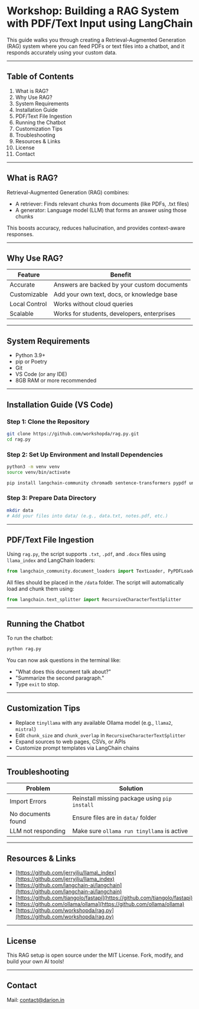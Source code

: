 # Workshop: Building a RAG System with PDF/Text Input using LangChain

This guide walks you through creating a Retrieval-Augmented Generation (RAG) system where you can feed PDFs or text files into a chatbot, and it responds accurately using your custom data.

---

## Table of Contents

1. What is RAG?
2. Why Use RAG?
3. System Requirements
4. Installation Guide
5. PDF/Text File Ingestion
6. Running the Chatbot
7. Customization Tips
8. Troubleshooting
9. Resources & Links
10. License
11. Contact

---

## What is RAG?

Retrieval-Augmented Generation (RAG) combines:

* A retriever: Finds relevant chunks from documents (like PDFs, .txt files)
* A generator: Language model (LLM) that forms an answer using those chunks

This boosts accuracy, reduces hallucination, and provides context-aware responses.

---

## Why Use RAG?

| Feature       | Benefit                                     |
| ------------- | ------------------------------------------- |
| Accurate      | Answers are backed by your custom documents |
| Customizable  | Add your own text, docs, or knowledge base  |
| Local Control | Works without cloud queries                 |
| Scalable      | Works for students, developers, enterprises |

---

## System Requirements

* Python 3.9+
* pip or Poetry
* Git
* VS Code (or any IDE)
* 8GB RAM or more recommended

---

## Installation Guide (VS Code)

### Step 1: Clone the Repository

```bash
git clone https://github.com/workshopda/rag.py.git
cd rag.py
```

### Step 2: Set Up Environment and Install Dependencies

```bash
python3 -m venv venv
source venv/bin/activate

pip install langchain-community chromadb sentence-transformers pypdf unstructured python-docx
```

### Step 3: Prepare Data Directory

```bash
mkdir data
# Add your files into data/ (e.g., data.txt, notes.pdf, etc.)
```

---

## PDF/Text File Ingestion

Using `rag.py`, the script supports `.txt`, `.pdf`, and `.docx` files using `llama_index` and LangChain loaders:

```python
from langchain_community.document_loaders import TextLoader, PyPDFLoader, UnstructuredWordDocumentLoader
```

All files should be placed in the `/data` folder. The script will automatically load and chunk them using:

```python
from langchain.text_splitter import RecursiveCharacterTextSplitter
```

---

## Running the Chatbot

To run the chatbot:

```bash
python rag.py
```

You can now ask questions in the terminal like:

* "What does this document talk about?"
* "Summarize the second paragraph."
* Type `exit` to stop.

---

## Customization Tips

* Replace `tinyllama` with any available Ollama model (e.g., `llama2`, `mistral`)
* Edit `chunk_size` and `chunk_overlap` in `RecursiveCharacterTextSplitter`
* Expand sources to web pages, CSVs, or APIs
* Customize prompt templates via LangChain chains

---

## Troubleshooting

| Problem            | Solution                                      |
| ------------------ | --------------------------------------------- |
| Import Errors      | Reinstall missing package using `pip install` |
| No documents found | Ensure files are in `data/` folder            |
| LLM not responding | Make sure `ollama run tinyllama` is active    |

---

## Resources & Links

* [https://github.com/jerryjliu/llama\_index](https://github.com/jerryjliu/llama_index)
* [https://github.com/langchain-ai/langchain](https://github.com/langchain-ai/langchain)
* [https://github.com/tiangolo/fastapi](https://github.com/tiangolo/fastapi)
* [https://github.com/ollama/ollama](https://github.com/ollama/ollama)
* [https://github.com/workshopda/rag.py](https://github.com/workshopda/rag.py)

---

## License

This RAG setup is open source under the MIT License. Fork, modify, and build your own AI tools!

---

## Contact

Mail: [contact@darion.in](mailto:contact@darion.in)

